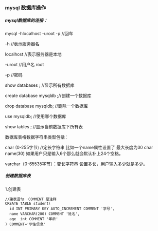 ### mysql 数据库操作

##### mysql数据库的连接：

mysql -hlocalhost -uroot -p   //回车

-h  //表示服务器名

localhost //表示服务器是本地

-uroot  //用户名 root

-p   //密码

show databases ; //显示所有数据库

create database mysqldb ;//创建一个数据库

drop database mysqldb; //删除一个数据库

use mysqldb; //使用哪个数据库 

show tables ; //显示当前数据库下所有表

数据库表格数据字符串类型包括：

char  (0-255字节)  //定长字符串 比如一个name属性设置了 最大长度为30 char name(30) 如果用户只是输入6个那么就会默认补上24个空格。

varchar（0-65535字节）：变长字符串  设置多长，用户输入多少就是多少。

##### 创建数据库表

1.创建表

```
//建表语句  COMMENT 是注释
CREATE TABLE student(
  id INT PRIMARY KEY AUTO_INCREMENT COMMENT '学号',
  name VARCHAR(200) COMMENT '姓名',
  age  int COMMENT '年龄'
) COMMENT='学生信息'
```

